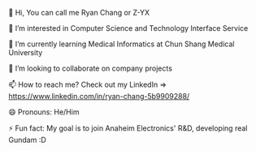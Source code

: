 👋 Hi, You can call me Ryan Chang or Z-YX

👀 I’m interested in Computer Science and Technology Interface Service

🌱 I’m currently learning Medical Informatics at Chun Shang Medical University

💞️ I’m looking to collaborate on company projects

📫 How to reach me? Check out my LinkedIn => https://www.linkedin.com/in/ryan-chang-5b9909288/

😄 Pronouns: He/Him

⚡ Fun fact: My goal is to join Anaheim Electronics' R&D, developing real Gundam :D

<!---
Atypical281795/Atypical281795 is a ✨ special ✨ repository because its `README.md` (this file) appears on your GitHub profile.
You can click the Preview link to take a look at your changes.
--->

